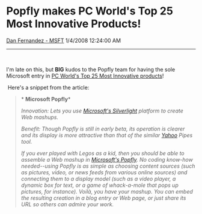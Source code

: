 <div id="page">

# Popfly makes PC World's Top 25 Most Innovative Products\!

[Dan Fernandez -
MSFT](https://social.msdn.microsoft.com/profile/Dan%20Fernandez%20-%20MSFT)
1/4/2008 12:24:00 AM

-----

<div id="content">

 

I'm late on this, but **BIG** kudos to the Popfly team for having the
sole Microsoft entry in [PC World's Top 25 Most Innovative
products](http://www.pcworld.com/article/id,140663/article.html)\!

 Here's a snippet from the article:

> * **Microsoft Popfly***
> 
> *Innovation: Lets you use* [*Microsoft's
> Silverlight*](http://www.pcworld.com/tags/Microsoft+Silverlight.html)
> *platform to create Web mashups.*
> 
> *Benefit: Though Popfly is still in early beta, its operation is
> clearer and its display is more attractive than that of the similar*
> [*Yahoo*](http://www.pcworld.com/tags/Yahoo!+Inc..html) *Pipes tool.*
> 
> *If you ever played with Legos as a kid, then you should be able to
> assemble a Web mashup in* [*Microsoft's
> Popfly*](http://www.pcworld.com/article/id,138636/article.html)*. No
> coding know-how needed--using Popfly is as simple as choosing content
> sources (such as pictures, video, or news feeds from various online
> sources) and connecting them to a display model (such as a video
> player, a dynamic box for text, or a game of whack-a-mole that pops up
> pictures, for instance). Voilà, you have your mashup. You can embed
> the resulting creation in a blog entry or Web page, or just share its
> URL so others can admire your work.*

 

</div>

</div>
